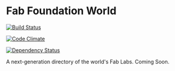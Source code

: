 # Fab Foundation World

[![Build Status](https://travis-ci.org/johnrees/fabfoundationworld.png)](https://travis-ci.org/johnrees/fabfoundationworld)

[![Code Climate](https://codeclimate.com/github/johnrees/fabfoundationworld.png)](https://codeclimate.com/github/johnrees/fabfoundationworld)

[![Dependency Status](https://gemnasium.com/johnrees/fabfoundationworld.png)](https://gemnasium.com/johnrees/fabfoundationworld)

A next-generation directory of the world's Fab Labs. Coming Soon.

